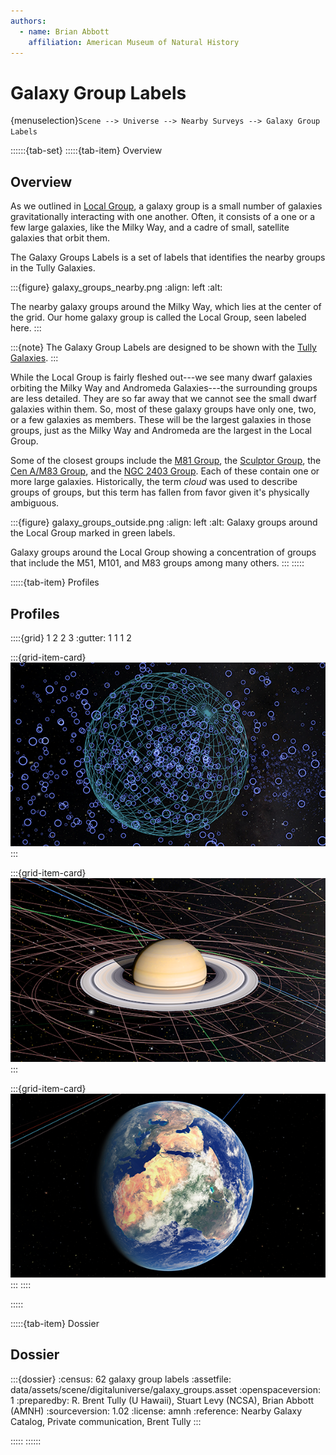 ```yaml
---
authors:
  - name: Brian Abbott
    affiliation: American Museum of Natural History
---
```



# Galaxy Group Labels

{menuselection}`Scene --> Universe --> Nearby Surveys --> Galaxy Group Labels`


::::::{tab-set}
:::::{tab-item} Overview

## Overview

As we outlined in [Local Group](../local-group/index), a galaxy group is a small number of galaxies gravitationally interacting with one another. Often, it consists of a one or a few large galaxies, like the Milky Way, and a cadre of small, satellite galaxies that orbit them.

The Galaxy Groups Labels is a set of labels that identifies the nearby groups in the Tully Galaxies. 

:::{figure} galaxy_groups_nearby.png
:align: left
:alt: 

The nearby galaxy groups around the Milky Way, which lies at the center of the grid. Our home galaxy group is called the Local Group, seen labeled here. 
:::



:::{note}
The Galaxy Group Labels are designed to be shown with the [Tully Galaxies](../tully-galaxies/index).
:::



While the Local Group is fairly fleshed out---we see many dwarf galaxies orbiting the Milky Way and Andromeda Galaxies---the surrounding groups are less detailed. They are so far away that we cannot see the small dwarf galaxies within them. So, most of these galaxy groups have only one, two, or a few galaxies as members. These will be the largest galaxies in those groups, just as the Milky Way and Andromeda are the largest in the Local Group.

Some of the closest groups include the [M81 Group](https://en.wikipedia.org/wiki/M81_Group), the [Sculptor Group](https://en.wikipedia.org/wiki/Sculptor_Group), the [Cen A/M83 Group](https://en.wikipedia.org/wiki/Centaurus_A/M83_Group), and the [NGC 2403 Group](https://en.wikipedia.org/wiki/NGC_2403). Each of these contain one or more large galaxies. Historically, the term *cloud* was used to describe groups of groups, but this term has fallen from favor given it's physically ambiguous.


:::{figure} galaxy_groups_outside.png
:align: left
:alt: Galaxy groups around the Local Group marked in green labels.

Galaxy groups around the Local Group showing a concentration of groups that include the M51, M101, and M83 groups among many others.
:::
:::::


:::::{tab-item} Profiles

## Profiles

::::{grid} 1 2 2 3
:gutter: 1 1 1 2

:::{grid-item-card} [](/profiles/default/index)
[![default profile](/profiles/default/profile_default_icon.png)](/profiles/default/index)
:::


:::{grid-item-card} [](/profiles/default-full/index)
[![default-full profile](/profiles/default-full/profile_default_full_icon.png)](/profiles/default-full/index)
:::


:::{grid-item-card} [](/profiles/offline/index)
[![offline profile](/profiles/offline/profile_offline_icon.png)](/profiles/offline/index)
:::
::::

:::::


:::::{tab-item} Dossier

## Dossier

:::{dossier}
:census: 62 galaxy group labels
:assetfile: data/assets/scene/digitaluniverse/galaxy_groups.asset
:openspaceversion: 1
:preparedby: R. Brent Tully (U Hawaii), Stuart Levy (NCSA), Brian Abbott (AMNH)
:sourceversion: 1.02
:license: amnh
:reference: Nearby Galaxy Catalog, Private communication, Brent Tully
:::

:::::
::::::







